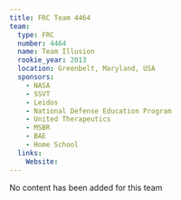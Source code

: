 ```yaml
---
title: FRC Team 4464
team:
  type: FRC
  number: 4464
  name: Team Illusion
  rookie_year: 2013
  location: Greenbelt, Maryland, USA
  sponsors:
    - NASA
    - SSVT
    - Leidos
    - National Defense Education Program
    - United Therapeutics
    - MSBR
    - BAE
    - Home School
  links:
    Website: 
---
```

No content has been added for this team